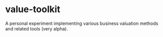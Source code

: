 # value-toolkit
A personal experiment implementing various business valuation methods and related tools (very alpha).
